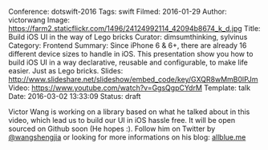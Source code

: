 Conference: dotswift-2016
Tags: swift
Filmed: 2016-01-29
Author: victorwang
Image: https://farm2.staticflickr.com/1496/24124992114_42094b8674_k_d.jpg
Title: Build iOS UI in the way of Lego bricks
Curator: dimsumthinking, sylvinus
Category: Frontend
Summary: Since iPhone 6 & 6+, there are already 16 different device sizes to handle in iOS. This presentation show you how to build iOS UI in a way declarative, reusable and configurable, to make life easier. Just as Lego bricks.
Slides: http://www.slideshare.net/slideshow/embed_code/key/GXQR8wMmB0lPJm
Video: https://www.youtube.com/watch?v=GgsQgpCYdrM
Template: talk
Date: 2016-03-02 13:33:09
Status: draft

Victor Wang is working on a library based on what he talked about in this video, which lead us to build our UI in iOS hassle free. It will be open sourced on Github soon (He hopes :). Follow him on Twitter by [@wangshengjia](https://twitter.com/wangshengjia) or looking for more informations on his blog: [allblue.me](http://allblue.me)